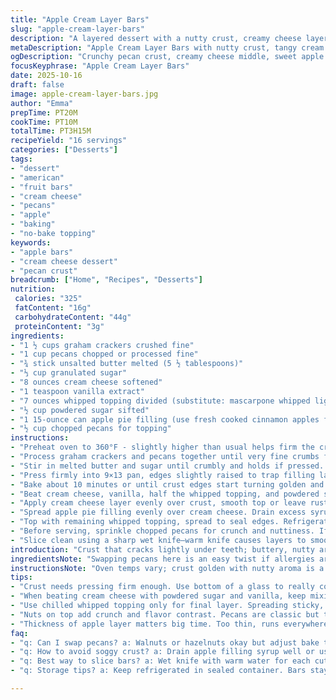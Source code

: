 ```yaml
---
title: "Apple Cream Layer Bars"
slug: "apple-cream-layer-bars"
description: "A layered dessert with a nutty crust, creamy cheese layer, and apple topping, chilled to set. Uses graham crackers and pecans ground fine, mixed with melted butter and sugar to make a crispy base. Cream cheese combined with vanilla and half the whipped topping creates a tangy, light middle. Apple pie filling smothers this slice, crowned with the rest of the Cool Whip and a sprinkle of pecans. Tastes range from sweet to tart, textures crunchy, creamy, soft. Chilling crucial for slice integrity. Sweet, nutty, tart, and cold — all in one bite."
metaDescription: "Apple Cream Layer Bars with nutty crust, tangy cream cheese layer, and sweet apple topping. Chilled for clean slices and rich textures in 3 hours."
ogDescription: "Crunchy pecan crust, creamy cheese middle, sweet apple layer topped with whipped cream and nuts. Chill well then slice clean with wet knife."
focusKeyphrase: "Apple Cream Layer Bars"
date: 2025-10-16
draft: false
image: apple-cream-layer-bars.jpg
author: "Emma"
prepTime: PT20M
cookTime: PT10M
totalTime: PT3H15M
recipeYield: "16 servings"
categories: ["Desserts"]
tags:
- "dessert"
- "american"
- "fruit bars"
- "cream cheese"
- "pecans"
- "apple"
- "baking"
- "no-bake topping"
keywords:
- "apple bars"
- "cream cheese dessert"
- "pecan crust"
breadcrumb: ["Home", "Recipes", "Desserts"]
nutrition: 
 calories: "325"
 fatContent: "16g"
 carbohydrateContent: "44g"
 proteinContent: "3g"
ingredients:
- "1 ½ cups graham crackers crushed fine"
- "1 cup pecans chopped or processed fine"
- "¾ stick unsalted butter melted (5 ½ tablespoons)"
- "⅓ cup granulated sugar"
- "8 ounces cream cheese softened"
- "1 teaspoon vanilla extract"
- "7 ounces whipped topping divided (substitute: mascarpone whipped light for tang)"
- "½ cup powdered sugar sifted"
- "1 15-ounce can apple pie filling (use fresh cooked cinnamon apples for twist)"
- "½ cup chopped pecans for topping"
instructions:
- "Preheat oven to 360°F - slightly higher than usual helps firm the crust better. Watch browning closely; nut mix burns fast."
- "Process graham crackers and pecans together until very fine crumbs form. If too coarse, the crust crumbles when cut."
- "Stir in melted butter and sugar until crumbly and holds if pressed. Too wet means greasy crust."
- "Press firmly into 9×13 pan, edges slightly raised to trap filling later. Use bottom of glass to even surface."
- "Bake about 10 minutes or until crust edges start turning golden and nut aroma hits. Let cool fully—warm crust ruins cream layer."
- "Beat cream cheese, vanilla, half the whipped topping, and powdered sugar until creamy, no lumps. Taste test here; slight tang is good."
- "Apply cream cheese layer evenly over crust, smooth top or leave rustic. This layer needs full coverage to keep apples from seeping."
- "Spread apple pie filling evenly over cream cheese. Drain excess syrup to avoid soggy layers; thicker apple layer better texture."
- "Top with remaining whipped topping, spread to seal edges. Refrigerate at least 3 hours; overnight preferred to meld flavors and firm slices."
- "Before serving, sprinkle chopped pecans for crunch and nuttiness. If nuts not liked, swap with toasted coconut flakes or omit."
- "Slice clean using a sharp wet knife—warm knife causes layers to smoosh. Leftovers keep well chilled for 3 days."
introduction: "Crust that cracks lightly under teeth; buttery, nutty aroma filling the kitchen. Cream cheese whipped softly, laden with just enough vanilla and powdered sugar to tame the sharp edges but still keeping a little tang. Apples meld in syrup, sticky, sweet but with just a whisper of cinnamon spice from previous tries where fresh was better. Chilling is key: everything gels firmly together, calling for slices clean off the sharpest knife you own. This layering trick, learned after failed soggy bottoms, transforms a quick throw-together into something special. No frills, just straightforward build and wait."
ingredientsNote: "Swapping pecans here is an easy twist if allergies are an issue—walnuts or even hazelnuts work fine, but adjust bake times slightly to account for different fat contents. Use less sugar if apples or pie filling are very sweet—I've cut granulated sugar in half before with no ill effect. Mascarpone whipped light replaces Cool Whip well if preferred for a more natural tang, though it softens the holding power. Always use room temperature cream cheese to avoid lumpy blends and never skip sifting powdered sugar for smoothness."
instructionsNote: "Oven temps vary; crust golden with nutty aroma is a better doneness hint than timer alone. Press crust firmly to avoid crumbling—too loose means disaster during slicing. Cool crust fully before layering or cream cheese will slip. Cream cheese and whipped topping whipped together till silky but not stiff peak stops layer from being mouth-dry or rubbery. Apple layer thickness matters—too thin becomes too runny, too thick overwhelms. Chilling can’t be rushed; slicing prematurely results in a mess. Wet knife trick is gold for clean edges and minimal mixing of layers while cutting."
tips:
- "Crust needs pressing firm enough. Use bottom of a glass to really compact crumbs and pecans. Loose crust? It crumbles completely once baked. Watch oven temp closely. Nuts burn fast at high heat. Golden edges and nutty aroma are better signals than just timer. Cooling crust all the way before cheese layer is critical. Warm crust makes cream runny, mess inside layers easily."
- "When beating cream cheese with powdered sugar and vanilla, keep mixing until silky but not whipped to stiff peaks. Half the whipped topping mixed here keeps it light but helps hold layers. Taste this step; a slightly tangy kick balances the sweet apple later. Dump apple pie filling gently on top, drain syrup well if possible. Too much liquid seeps down and ruins crispness under."
- "Use chilled whipped topping only for final layer. Spreading sticky, cold layer seals edges and traps apple goodness inside. Refrigerate bars a minimum 3 hours; better if overnight. Chilling firm is mandatory to avoid squished, soggy slices. For cutting, wet your knife with warm water. Cut clean strokes to separate layers crisp and neat. Warm knife smooshes layers, makes bars collapse."
- "Nuts on top add crunch and flavor contrast. Pecans are classic but toasted coconut flakes swap well for nut allergies. Pecan substitutes like walnuts or hazelnuts need short tweaks in baking time because of fat differences. Sugar can be reduced if using naturally sweeter apples or pie fillings. Mascarpone whipped topping swaps for Cool Whip if you want a more natural tang but expect softer hold."
- "Thickness of apple layer matters big time. Too thin, runs everywhere. Too thick overwhelms chew with gooey pulp. Drain syrup or use freshly cooked cinnamon apples for twist on flavor and texture. Dough consistency before baking must be crumbly, holds if pressed. Too wet crust means greasy base. Press edges up just a bit to hold filling but don’t overbuild or bake unevenly."
faq:
- "q: Can I swap pecans? a: Walnuts or hazelnuts okay but adjust bake time. Nuts with more oil bake faster. Toast nuts first for max crunch. If allergies, coconut flakes work. Texture shifts but flavors hold mostly."
- "q: How to avoid soggy crust? a: Drain apple filling syrup well or use less liquid fresh apples. Bake crust fully until golden and nutty aroma hits. Cool crust completely before layering cream cheese. Press crust firm, thin edges trap moisture better."
- "q: Best way to slice bars? a: Wet knife with warm water for each cut. Slice straight down, no sawing. Warm knife melts cream layers, smooshes structure. Let bars chill min 3 hours. Longer chilling solidifies layers for clean slices."
- "q: Storage tips? a: Keep refrigerated in sealed container. Bars stay good 3 days max. Freeze not advised, texture loses snap plus cream layer muddy. Bring to room temp briefly before serving to avoid too stiff bars."

---
```

